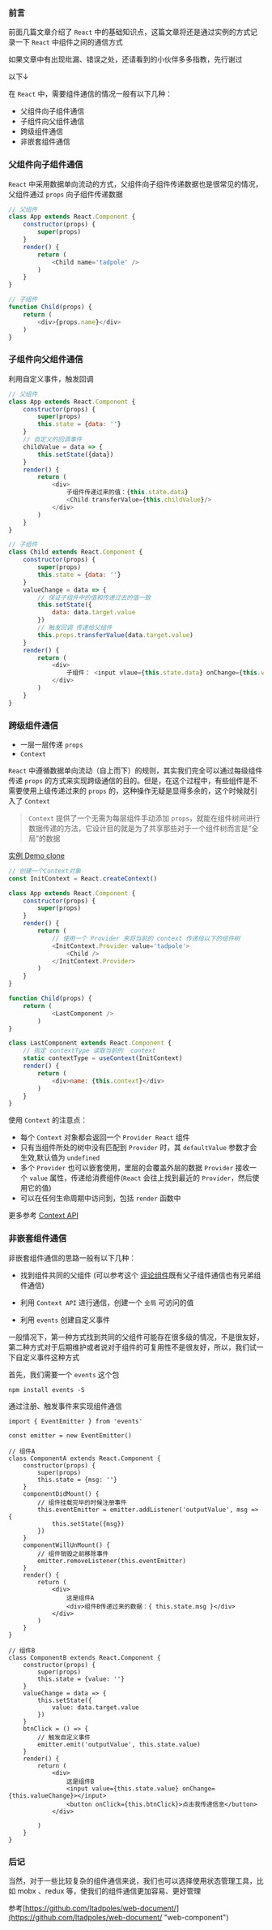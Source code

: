 ### 前言

前面几篇文章介绍了 `React` 中的基础知识点，这篇文章将还是通过实例的方式记录一下 `React` 中组件之间的通信方式

如果文章中有出现纰漏、错误之处，还请看到的小伙伴多多指教，先行谢过

以下↓

在 `React` 中，需要组件通信的情况一般有以下几种：

- 父组件向子组件通信
- 子组件向父组件通信
- 跨级组件通信
- 非嵌套组件通信

### 父组件向子组件通信

`React` 中采用数据单向流动的方式，父组件向子组件传递数据也是很常见的情况，父组件通过 `props` 向子组件传递数据

```js
// 父组件
class App extends React.Component {
    constructor(props) {
        super(props)
    }
    render() {
        return (
            <Child name='tadpole' />
        )
    }
}

// 子组件
function Child(props) {
    return (
        <div>{props.name}</div>
    )
}
```

### 子组件向父组件通信

利用自定义事件，触发回调


```js
// 父组件
class App extends React.Component {
    constructor(props) {
        super(props)
        this.state = {data: ''}
    }
    // 自定义的回调事件
    childValue = data => {
        this.setState({data})
    }
    render() {
        return (
            <div>
                子组件传递过来的值：{this.state.data}
                <Child transferValue={this.childValue}/>
            </div>
        )
    }
}

// 子组件
class Child extends React.Component {
    constructor(props) {
        super(props)
        this.state = {data: ''}
    }
    valueChange = data => {
        // 保证子组件中的值和传递过去的值一致
        this.setState({
            data: data.target.value
        })
        // 触发回调 传递给父组件
        this.props.transferValue(data.target.value)
    }
    render() {
        return (
            <div>
                子组件： <input vlaue={this.state.data} onChange={this.valueChange} />
            </div>
        )
    }
}
```

### 跨级组件通信

- 一层一层传递 `props`
- `Context`

`React` 中遵循数据单向流动（自上而下）的规则，其实我们完全可以通过每级组件传递 `props` 的方式来实现跨级通信的目的。但是，在这个过程中，有些组件是不需要使用上级传递过来的 `props` 的，这种操作无疑是显得多余的，这个时候就引入了 `Context`

> `Context` 提供了一个无需为每层组件手动添加 `props`，就能在组件树间进行数据传递的方法，它设计目的就是为了共享那些对于一个组件树而言是“全局”的数据

[实例 Demo clone](git@github.com:SunnyXiao/react-hooks-koa-ts.git)

```js
// 创建一个Context对象
const InitContext = React.createContext()

class App extends React.Component {
    constructor(props) {
        super(props)
    }
    render() {
        return (
            // 使用一个 Provider 来将当前的 context 传递给以下的组件树
            <InitContext.Provider value='tadpole'>
                <Child />
            </InitContext.Provider>
        )
    }
}

function Child(props) {
    return (
            <LastComponent />
        )
}

class LastComponent extends React.Component {
    // 指定 contextType 读取当前的  context
    static contextType = useContext(InitContext)
    render() {
        return (
            <div>name: {this.context}</div>
        )
    }
}
```
使用 `Context` 的注意点：
- 每个 `Context` 对象都会返回一个 `Provider React` 组件
- 只有当组件所处的树中没有匹配到 `Provider` 时，其 `defaultValue` 参数才会生效,默认值为 `undefined`
- 多个 `Provider` 也可以嵌套使用，里层的会覆盖外层的数据 `Provider` 接收一个 `value` 属性，传递给消费组件(`React` 会往上找到最近的 `Provider`，然后使用它的值)
- 可以在任何生命周期中访问到，包括 `render` 函数中

更多参考 [Context API](https://zh-hans.reactjs.org/docs/context.html#api)

### 非嵌套组件通信

非嵌套组件通信的思路一般有以下几种：

- 找到组件共同的父组件 (可以参考这个 [评论组件](https://github.com/ltadpoles/example/blob/master/React/react-communication/src/main-4.js)既有父子组件通信也有兄弟组件通信)

- 利用 `Context API` 进行通信，创建一个 `全局` 可访问的值
- 利用 `events` 创建自定义事件

一般情况下，第一种方式找到共同的父组件可能存在很多级的情况，不是很友好，第二种方式对于后期维护或者说对于组件的可复用性不是很友好，所以，我们试一下自定义事件这种方式


首先，我们需要一个 `events` 这个包

```
npm install events -S
```

通过注册、触发事件来实现组件通信

```
import { EventEmitter } from 'events'

const emitter = new EventEmitter()

// 组件A
class ComponentA extends React.Component {
    constructor(props) {
        super(props)
        this.state = {msg: ''}
    }
    componentDidMount() {
        // 组件挂载完毕的时候注册事件
        this.eventEmitter = emitter.addListener('outputValue', msg => {
            this.setState({msg})
        })
    }
    componentWillUnMount() {
        // 组件销毁之前移除事件
        emitter.removeListener(this.eventEmitter)
    }
    render() {
        return (
            <div>
                这是组件A
                <div>组件B传递过来的数据：{ this.state.msg }</div>
            </div>
        )
    }
}

// 组件B
class ComponentB extends React.Component {
    constructor(props) {
        super(props)
        this.state = {value: ''}
    }
    valueChange = data => {
        this.setState({
            value: data.target.value
        })
    }
    btnClick = () => {
        // 触发自定义事件
        emitter.emit('outputValue', this.state.value)
    }
    render() {
        return (
            <div>
                这是组件B
                <input value={this.state.value} onChange={this.valueChange}></input>
                <button onClick={this.btnClick}>点击我传递信息</button>
            </div>
            
        )
    }
}

```

### 后记
当然，对于一些比较复杂的组件通信来说，我们也可以选择使用状态管理工具，比如 mobx 、redux 等，使我们的组件通信更加容易、更好管理

参考[https://github.com/ltadpoles/web-document/](https://github.com/ltadpoles/web-document/ "web-component")
